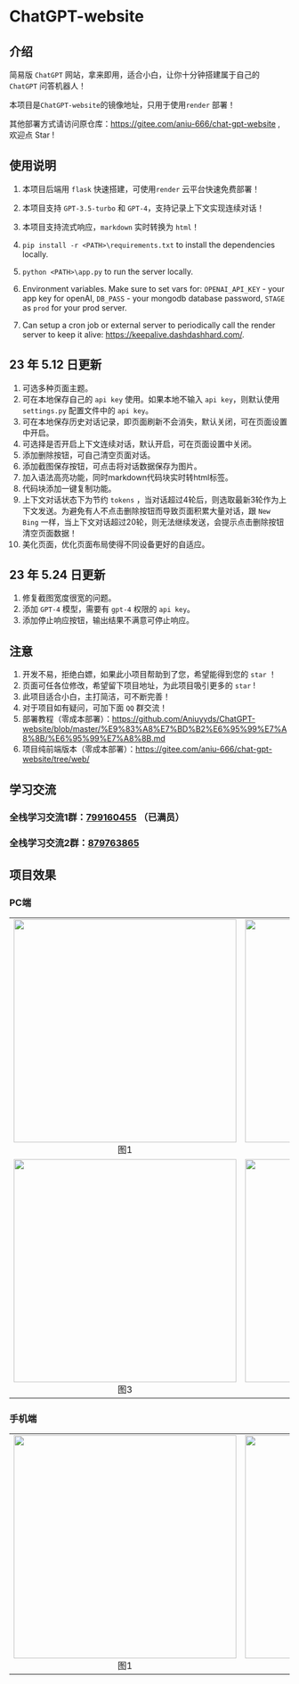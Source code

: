 # ChatGPT-website

## 介绍

简易版 `ChatGPT` 网站，拿来即用，适合小白，让你十分钟搭建属于自己的 `ChatGPT` 问答机器人！

本项目是`ChatGPT-website`的镜像地址，只用于使用`render` 部署！

其他部署方式请访问原仓库：https://gitee.com/aniu-666/chat-gpt-website , 欢迎点 Star ! 
## 使用说明

1. 本项目后端用 `flask` 快速搭建，可使用`render` 云平台快速免费部署！

2. 本项目支持 `GPT-3.5-turbo` 和 `GPT-4`，支持记录上下文实现连续对话！

3. 本项目支持流式响应，`markdown` 实时转换为 `html`！

4. `pip install -r <PATH>\requirements.txt` to install the dependencies locally. 

5. `python <PATH>\app.py` to run the server locally.

6. Environment variables. Make sure to set vars for: `OPENAI_API_KEY` - your app key for openAI, `DB_PASS` - your mongodb database password, `STAGE` as `prod` for your prod server.

7. Can setup a cron job or external server to periodically call the render server to keep it alive: https://keepalive.dashdashhard.com/.

## 23 年 5.12 日更新

 1. 可选多种页面主题。
 2. 可在本地保存自己的 `api key` 使用。如果本地不输入 `api key`，则默认使用 `settings.py` 配置文件中的 `api key`。
 3. 可在本地保存历史对话记录，即页面刷新不会消失，默认关闭，可在页面设置中开启。
 4. 可选择是否开启上下文连续对话，默认开启，可在页面设置中关闭。
 5. 添加删除按钮，可自己清空页面对话。
 6. 添加截图保存按钮，可点击将对话数据保存为图片。
 7. 加入语法高亮功能，同时markdown代码块实时转html标签。
 8. 代码块添加一键复制功能。
 9. 上下文对话状态下为节约 `tokens` ，当对话超过4轮后，则选取最新3轮作为上下文发送。为避免有人不点击删除按钮而导致页面积累大量对话，跟 `New Bing` 一样，当上下文对话超过20轮，则无法继续发送，会提示点击删除按钮清空页面数据！
 10. 美化页面，优化页面布局使得不同设备更好的自适应。

## 23 年 5.24 日更新

 1. 修复截图宽度很宽的问题。
 2. 添加 `GPT-4` 模型，需要有 `gpt-4` 权限的 `api key`。
 3. 添加停止响应按钮，输出结果不满意可停止响应。

## 注意

1. 开发不易，拒绝白嫖，如果此小项目帮助到了您，希望能得到您的 `star` ！
2. 页面可任各位修改，希望留下项目地址，为此项目吸引更多的 `star` !
3. 此项目适合小白，主打简洁，可不断完善！
4. 对于项目如有疑问，可加下面 `QQ` 群交流！
5. 部署教程（零成本部署）：https://github.com/Aniuyyds/ChatGPT-website/blob/master/%E9%83%A8%E7%BD%B2%E6%95%99%E7%A8%8B/%E6%95%99%E7%A8%8B.md
7. 项目纯前端版本（零成本部署）：https://gitee.com/aniu-666/chat-gpt-website/tree/web/

## 学习交流 

### 全栈学习交流1群：[799160455](http://qm.qq.com/cgi-bin/qm/qr?_wv=1027&k=jj15fOLBvm5U97kuj-Jgvvld2eDACl2o&authKey=fcll1nLa0V9wFMPkJGurdv%2FX%2FHlasFVHpS9vmtuFLofiqBD%2Fgl5fcjXBmg4E3Ovc&noverify=0&group_code=799160455) （已满员）

### 全栈学习交流2群：[879763865](http://qm.qq.com/cgi-bin/qm/qr?_wv=1027&k=mVTtPhPE_-BUOEbNu_IuO-4FZoMR6m43&authKey=heN7%2BG%2FFLoPj1tZ%2Blg%2FWS11WrzYkHkMTVgv9qg9aPGlR5pbEOmzvTBv7npYU1d56&noverify=0&group_code=879763865) 

## 项目效果


### PC端

<table>
    <tr>
        <td ><center><img src="./%E9%A1%B9%E7%9B%AE%E7%A4%BA%E4%BE%8B%E5%9B%BE/%E7%94%B5%E8%84%91%E7%AB%AF%E5%9B%BE%E7%89%87%E4%B8%80.png" width="400">图1</center></td>
        <td ><center><img src="./%E9%A1%B9%E7%9B%AE%E7%A4%BA%E4%BE%8B%E5%9B%BE/%E7%94%B5%E8%84%91%E7%AB%AF%E5%9B%BE%E7%89%87%E4%BA%8C.png" width="400">图2</center></td>
    </tr>
    <tr>
        <td ><center><img src="./%E9%A1%B9%E7%9B%AE%E7%A4%BA%E4%BE%8B%E5%9B%BE/%E7%94%B5%E8%84%91%E7%AB%AF%E5%9B%BE%E7%89%87%E4%B8%89.png" width="400">图3</center></td>
        <td ><center><img src="./%E9%A1%B9%E7%9B%AE%E7%A4%BA%E4%BE%8B%E5%9B%BE/%E7%94%B5%E8%84%91%E7%AB%AF%E5%9B%BE%E7%89%87%E5%9B%9B.png" width="400">图4</center></td>
    </tr>
</table>

### 手机端

<table>
    <tr>
        <td ><center><img src="./%E9%A1%B9%E7%9B%AE%E7%A4%BA%E4%BE%8B%E5%9B%BE/%E6%89%8B%E6%9C%BA%E7%AB%AF%E5%9B%BE%E4%B8%80.png" width="400">图1</center></td>
        <td ><center><img src="./%E9%A1%B9%E7%9B%AE%E7%A4%BA%E4%BE%8B%E5%9B%BE/%E6%89%8B%E6%9C%BA%E7%AB%AF%E5%9B%BE%E4%BA%8C.png" width="400">图2</center></td>
    </tr>
</table>
